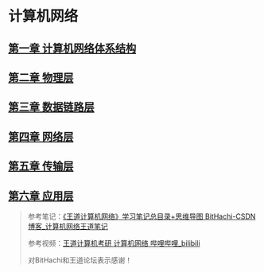 # 计算机网络

## [第一章 计算机网络体系结构](./第一章)

## [第二章 物理层](./第二章)

## [第三章 数据链路层](./第三章)

## [第四章 网络层](./第四章)

## [第五章 传输层](./第五章)

## [第六章 应用层](./第六章)



> 参考笔记：[《王道计算机网络》学习笔记总目录+思维导图 BitHachi-CSDN博客_计算机网络王道笔记](https://blog.csdn.net/weixin_43914604/article/details/104722679)
>
> 参考视频：[王道计算机考研 计算机网络 哔哩哔哩_bilibili](https://www.bilibili.com/video/BV19E411D78Q?p=1)
>
> 对BitHachi和王道论坛表示感谢！

